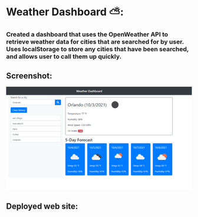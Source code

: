 # Weather Dashboard ⛅:

### Created a dashboard that uses the OpenWeather API to retrieve weather data for cities that are searched for by user. Uses localStorage to store any cities that have been searched, and allows user to call them up quickly.


## Screenshot:
![Screenshot of weather dashboard](./assets/Capture.PNG)

## Deployed web site:


